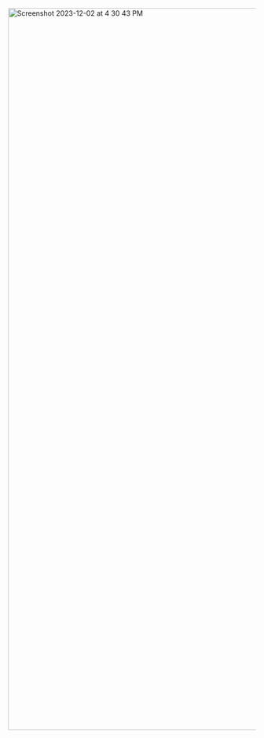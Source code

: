 <img width="1470" alt="Screenshot 2023-12-02 at 4 30 43 PM" src="https://github.com/sahil-gpm/newsfeed/assets/142314251/5f6bff61-e0f9-48f3-be32-469264e9adb2">
